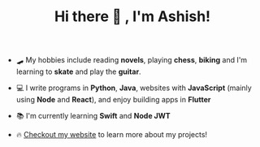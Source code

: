 <h1><p align="center"> Hi there 👋 , I'm Ashish! </p></h1>
&nbsp

- 🛹 My hobbies include reading **novels**, playing **chess**, **biking** and I'm learning to **skate** and play the **guitar**.  

- 💻 I write programs in **Python**, **Java**, websites with **JavaScript** (mainly using **Node** and **React**), and enjoy building apps in **Flutter**

- 📚 I'm currently learning **Swift** and **Node JWT**

- 🔥 [Checkout my website](http://www.ashishselvaraj.com/) to learn more about my projects!
